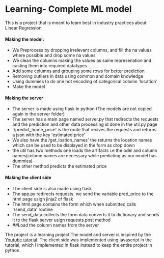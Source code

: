 # Learning- Complete ML model
This is a project that is meant to learn best in industry practices about Linear Regression
 #### Making the model:
 - We Preprocess by dropping irrelevant columns, and fill the na values where possible and drop some na values
 - We clean the columns making the values as same represenation and casting them into required datatypes
 - Add some columns and grouping some rows for better prediction
 - Removing outliers in data using common and domain knowledge
 - Using dummies to do one hot encoding of categorical column 'location'
 - Make the model
 
 #### Making the server
 - The server is made using flask in python (The models are not copied again in the server folder)
 - The server has a main page named server.py that redirects the requests and the prediction and other data processing id done in the util.py page
 - '/predict_home_price' is the route that recives the requests and returns a json with the key 'estimated price' 
 - We also have the /get_loation_names' the returns the location names which can be used to be displayed in the form as drop down 
 - the util has two methods one loads the artifacts i.e the odel and column names(column names are necessary while predicting as our model has dummies)
 - The other method predicts the estimated price
 
 #### Making the client side
 - The client side is also made using flask
 - The app.py redirects requests, we send the variable pred_price to the html page usign jinja2 of flask
 - The html page contains the form which when submitted calls '/send_data' routine
 - The send_data collects the form data converts it to dictionary and sends it to the flask server usign requests.post method
 - ##Load the column names from the server
 
 
 
 
 The project is a learning project.The model and server is inspired by the [Youtube tutorial](https://www.youtube.com/watch?v=rdfbcdP75KI&list=PLeo1K3hjS3uu7clOTtwsp94PcHbzqpAdg). The client side was implemented using javascript in the tutorial, which I implemented in flask instead to keep the entire project in python.
